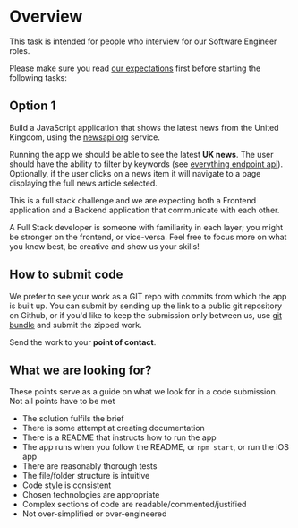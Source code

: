 # Overview

This task is intended for people who interview for our Software Engineer roles.

Please make sure you read [our expectations](https://github.com/conde-nast-international/cnid-tech-tests/blob/master/README.md#what-we-are-looking-for) first before starting the following tasks:

## Option 1

Build a JavaScript application that shows the latest news from the United Kingdom, using the [newsapi.org](https://newsapi.org/) service.

Running the app we should be able to see the latest **UK news**. The user should have the ability to filter by keywords (see [everything endpoint api](https://newsapi.org/docs/endpoints/everything)). Optionally, if the user clicks on a news item it will navigate to a page displaying the full news article selected.

This is a full stack challenge and we are expecting both a Frontend application and a Backend application that communicate with each other.

A Full Stack developer is someone with familiarity in each layer; you might be stronger on the frontend, or vice-versa. Feel free to focus more on what you know best, be creative and show us your skills!

## How to submit code

We prefer to see your work as a GIT repo with commits from which the app is built up. You can submit by sending up the link to a public git repository on Github, or if you'd like to keep the submission only between us, use [git bundle](https://git-scm.com/docs/git-bundle) and submit the zipped work.

Send the work to your **point of contact**.

## What we are looking for?

These points serve as a guide on what we look for in a code submission. Not all points have to be met

- The solution fulfils the brief
- There is some attempt at creating documentation
- There is a README that instructs how to run the app
- The app runs when you follow the README, or `npm start`, or run the iOS app
- There are reasonably thorough tests
- The file/folder structure is intuitive
- Code style is consistent
- Chosen technologies are appropriate
- Complex sections of code are readable/commented/justified
- Not over-simplified or over-engineered
